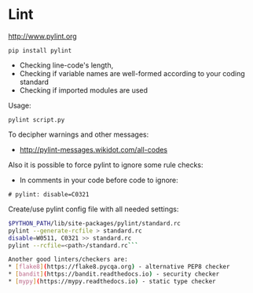 # Lint

http://www.pylint.org

`pip install pylint`

* Checking line-code's length,
* Checking if variable names are well-formed according to your coding standard
* Checking if imported modules are used

Usage:

`pylint script.py`

To decipher warnings and other messages:
* http://pylint-messages.wikidot.com/all-codes

Also it is possible to force pylint to ignore some rule checks:
* In comments in your code before code to ignore:

```# pylint: disable=C0321```

Create/use pylint config file with all needed settings:
```sh
$PYTHON_PATH/lib/site-packages/pylint/standard.rc
pylint --generate-rcfile > standard.rc
disable=W0511, C0321 >> standard.rc
pylint --rcfile=<path>/standard.rc```

Another good linters/checkers are:
* [flake8](https://flake8.pycqa.org) - alternative PEP8 checker
* [bandit](https://bandit.readthedocs.io) - security checker
* [mypy](https://mypy.readthedocs.io) - static type checker